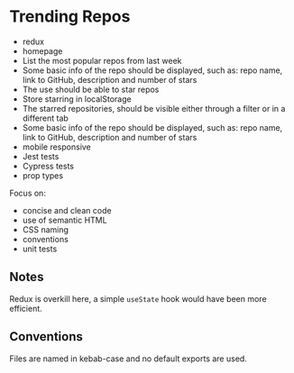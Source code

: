 # Trending Repos

- redux
- homepage
- List the most popular repos from last week
- Some basic info of the repo should be displayed, such as: repo name, link to GitHub, description and number of stars
- The use should be able to star repos
- Store starring in localStorage
- The starred repositories, should be visible either through a filter or in a different tab
- Some basic info of the repo should be displayed, such as: repo name, link to GitHub, description and number of stars
- mobile responsive
- Jest tests
- Cypress tests
- prop types

Focus on:
- concise and clean code
- use of semantic HTML
- CSS naming
- conventions
- unit tests

## Notes

Redux is overkill here, a simple `useState` hook would have been more efficient.

## Conventions

Files are named in kebab-case and no default exports are used.


